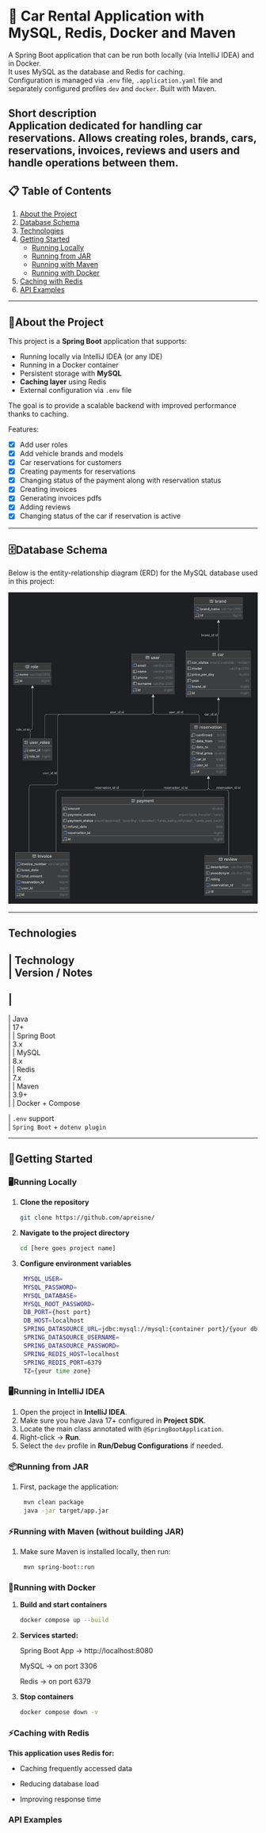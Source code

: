 # 🚗 Car Rental Application with MySQL, Redis, Docker and Maven

A Spring Boot application that can be run both locally (via IntelliJ IDEA) and in Docker.  
It uses MySQL as the database and Redis for caching.  
Configuration is managed via `.env` file, `.application.yaml` file and separately configured profiles `dev` and
`docker`.
Built with Maven.

**Short description**  
Application dedicated for handling car reservations. Allows creating roles, brands, cars, reservations, invoices,
reviews and users and handle operations between them.
---

## 📋 Table of Contents

1. [About the Project](#about-the-project)
2. [Database Schema](#database-schema)
3. [Technologies](#technologies)
5. [Getting Started](#getting-started)
    - [Running Locally](#running-locally)
    - [Running from JAR](#running-from-jar)
    - [Running with Maven](#running-locally)
    - [Running with Docker](#running-with-docker)
7. [Caching with Redis](#caching-with-redis)
8. [API Examples](#api-examples)

---

## 📖About the Project

This project is a **Spring Boot** application that supports:

- Running locally via IntelliJ IDEA (or any IDE)
- Running in a Docker container
- Persistent storage with **MySQL**
- **Caching layer** using Redis
- External configuration via `.env` file

The goal is to provide a scalable backend with improved performance thanks to caching.

Features:

- [x] Add user roles
- [x] Add vehicle brands and models
- [x] Car reservations for customers
- [x] Creating payments for reservations
- [x] Changing status of the payment along with reservation status
- [x] Creating invoices
- [x] Generating invoices pdfs
- [x] Adding reviews
- [x] Changing status of the car if reservation is active

---

## 🗄Database Schema

Below is the entity-relationship diagram (ERD) for the MySQL database used in this project:

![Database Diagram](docs/images/database-diagram.png)

---

## Technologies

|
**Technology**        
|
**Version / Notes**
-------------------
|
------------------------------
|
Java              
|
17+                          
|
|
Spring Boot       
|
3.x                          
|
|
MySQL             
|
8.x                          
|
|
Redis             
|
7.x                          
|
|
Maven             
|
3.9+                         
|
|
Docker + Compose

|
`.env`
support    
|
`Spring Boot` + `dotenv plugin`

---

## 🚀Getting Started

### 🖥Running Locally

1. **Clone the repository**

   ```bash
   git clone https://github.com/apreisne/

2. **Navigate to the project directory**

    ```bash
   cd [here goes project name]

3. **Configure environment variables**
   ```bash
    MYSQL_USER=
    MYSQL_PASSWORD=
    MYSQL_DATABASE=
    MYSQL_ROOT_PASSWORD=
    DB_PORT={host port}
    DB_HOST=localhost
    SPRING_DATASOURCE_URL=jdbc:mysql://mysql:{container port}/{your db name}
    SPRING_DATASOURCE_USERNAME=
    SPRING_DATASOURCE_PASSWORD=
    SPRING_REDIS_HOST=localhost
    SPRING_REDIS_PORT=6379
    TZ={your time zone}

### 🖥Running in IntelliJ IDEA

1. Open the project in **IntelliJ IDEA**.
2. Make sure you have Java 17+ configured in **Project SDK**.
3. Locate the main class annotated with `@SpringBootApplication`.
4. Right-click → **Run**.
5. Select the `dev` profile in **Run/Debug Configurations** if needed.

### 📦Running from JAR

1. First, package the application:

   ```bash
    mvn clean package
    java -jar target/app.jar

### **⚡Running with Maven (without building JAR)**

1. Make sure Maven is installed locally, then run:
   ```bash
    mvn spring-boot::run

### 🐳Running with Docker

1. **Build and start containers**

    ```bash
    docker compose up --build

2. **Services started:**

   Spring Boot App → http://localhost:8080

   MySQL → on port 3306

   Redis → on port 6379

3. **Stop containers**

    ```bash
   docker compose down -v

### ⚡Caching with Redis

**This application uses Redis for:**

- Caching frequently accessed data

- Reducing database load

- Improving response time

### API Examples



